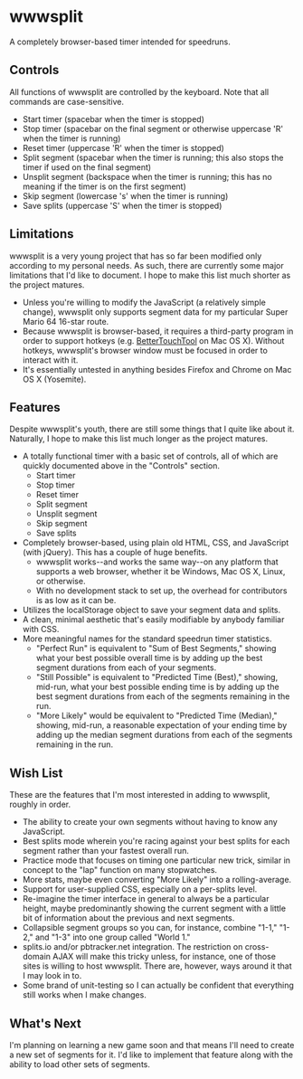# wwwsplit
A completely browser-based timer intended for speedruns.

## Controls
All functions of wwwsplit are controlled by the keyboard. Note that all commands are case-sensitive.
* Start timer (spacebar when the timer is stopped)
* Stop timer (spacebar on the final segment or otherwise uppercase 'R' when the timer is running)
* Reset timer (uppercase 'R' when the timer is stopped)
* Split segment (spacebar when the timer is running; this also stops the timer if used on the final segment)
* Unsplit segment (backspace when the timer is running; this has no meaning if the timer is on the first segment)
* Skip segment (lowercase 's' when the timer is running)
* Save splits (uppercase 'S' when the timer is stopped)

## Limitations
wwwsplit is a very young project that has so far been modified only according to my personal needs. As such, there are currently some major limitations that I'd like to document. I hope to make this list much shorter as the project matures.
* Unless you're willing to modify the JavaScript (a relatively simple change), wwwsplit only supports segment data for my particular Super Mario 64 16-star route.
* Because wwwsplit is browser-based, it requires a third-party program in order to support hotkeys (e.g. [BetterTouchTool](http://www.bettertouchtool.net/) on Mac OS X). Without hotkeys, wwwsplit's browser window must be focused in order to interact with it.
* It's essentially untested in anything besides Firefox and Chrome on Mac OS X (Yosemite).

## Features
Despite wwwsplit's youth, there are still some things that I quite like about it. Naturally, I hope to make this list much longer as the project matures.
* A totally functional timer with a basic set of controls, all of which are quickly documented above in the "Controls" section.
  * Start timer
  * Stop timer
  * Reset timer
  * Split segment
  * Unsplit segment
  * Skip segment
  * Save splits
* Completely browser-based, using plain old HTML, CSS, and JavaScript (with jQuery). This has a couple of huge benefits.
  * wwwsplit works--and works the same way--on any platform that supports a web browser, whether it be Windows, Mac OS X, Linux, or otherwise.
  * With no development stack to set up, the overhead for contributors is as low as it can be.
* Utilizes the localStorage object to save your segment data and splits.
* A clean, minimal aesthetic that's easily modifiable by anybody familiar with CSS.
* More meaningful names for the standard speedrun timer statistics.
  * "Perfect Run" is equivalent to "Sum of Best Segments," showing what your best possible overall time is by adding up the best segment durations from each of your segments.
  * "Still Possible" is equivalent to "Predicted Time (Best)," showing, mid-run, what your best possible ending time is by adding up the best segment durations from each of the segments remaining in the run.
  * "More Likely"  would be equivalent to "Predicted Time (Median)," showing, mid-run, a reasonable expectation of your ending time by adding up the median segment durations from each of the segments remaining in the run.

## Wish List
These are the features that I'm most interested in adding to wwwsplit, roughly in order.
* The ability to create your own segments without having to know any JavaScript.
* Best splits mode wherein you're racing against your best splits for each segment rather than your fastest overall run.
* Practice mode that focuses on timing one particular new trick, similar in concept to the "lap" function on many stopwatches.
* More stats, maybe even converting "More Likely" into a rolling-average.
* Support for user-supplied CSS, especially on a per-splits level.
* Re-imagine the timer interface in general to always be a particular height, maybe predominantly showing the current segment with a little bit of information about the previous and next segments.
* Collapsible segment groups so you can, for instance, combine "1-1," "1-2," and "1-3" into one group called "World 1."
* splits.io and/or pbtracker.net integration. The restriction on cross-domain AJAX will make this tricky unless, for instance, one of those sites is willing to host wwwsplit. There are, however, ways around it that I may look in to.
* Some brand of unit-testing so I can actually be confident that everything still works when I make changes.

## What's Next
I'm planning on learning a new game soon and that means I'll need to create a new set of segments for it. I'd like to implement that feature along with the ability to load other sets of segments.
